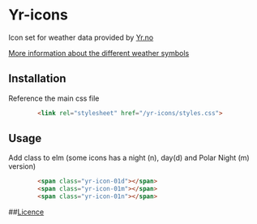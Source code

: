 # Yr-icons

Icon set for weather data provided by [Yr.no](http://om.yr.no/verdata/free-weather-data/)

[More information about the different weather symbols](http://om.yr.no/forklaring/symbol/)

## Installation
Reference the main css file
```html
        <link rel="stylesheet" href="/yr-icons/styles.css">
```
## Usage
Add class to elm (some icons has a night (n), day(d) and Polar Night (m) version)
```html
        <span class="yr-icon-01d"></span>
        <span class="yr-icon-01m"></span>
        <span class="yr-icon-01n"></span>
```

##[Licence](https://github.com/Matmonsen/yr-icons/blob/master/LICENSE)
